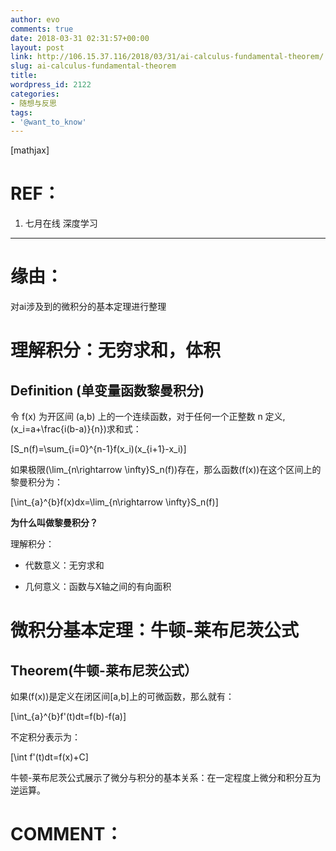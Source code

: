 ```yaml
---
author: evo
comments: true
date: 2018-03-31 02:31:57+00:00
layout: post
link: http://106.15.37.116/2018/03/31/ai-calculus-fundamental-theorem/
slug: ai-calculus-fundamental-theorem
title: 
wordpress_id: 2122
categories:
- 随想与反思
tags:
- '@want_to_know'
---
```


<!-- more -->

[mathjax]


# REF：






  1. 七月在线 深度学习

********************************************************************************


# 缘由：


对ai涉及到的微积分的基本定理进行整理




# 理解积分：无穷求和，体积




## Definition (单变量函数黎曼积分)


令 f(x) 为开区间 (a,b) 上的一个连续函数，对于任何一个正整数 n 定义,\(x_i=a+\frac{i(b-a)}{n}\)求和式：

\[S_n(f)=\sum_{i=0}^{n-1}f(x_i)(x_{i+1}-x_i)\]

如果极限\(\lim_{n\rightarrow \infty}S_n(f)\)存在，那么函数\(f(x)\)在这个区间上的黎曼积分为：

\[\int_{a}^{b}f(x)dx=\lim_{n\rightarrow \infty}S_n(f)\]

**为什么叫做黎曼积分？**

理解积分：




  * 代数意义：无穷求和

  * 几何意义：函数与X轴之间的有向面积







# 微积分基本定理：牛顿-莱布尼茨公式




## Theorem(牛顿-莱布尼茨公式）


如果\(f(x)\)是定义在闭区间[a,b]上的可微函数，那么就有：

\[\int_{a}^{b}f'(t)dt=f(b)-f(a)\]

不定积分表示为：

\[\int f'(t)dt=f(x)+C\]

牛顿-莱布尼茨公式展示了微分与积分的基本关系：在一定程度上微分和积分互为逆运算。




# COMMENT：



